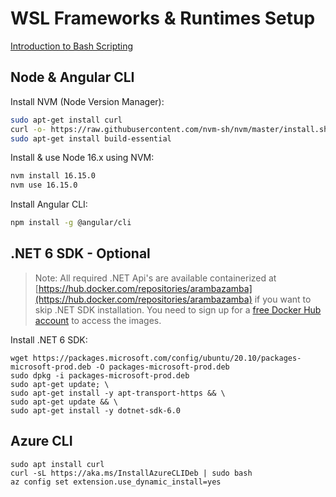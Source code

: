 # WSL Frameworks & Runtimes Setup

[Introduction to Bash Scripting](https://www.taniarascia.com/how-to-create-and-use-bash-scripts/)

## Node & Angular CLI

Install NVM (Node Version Manager):

```bash
sudo apt-get install curl
curl -o- https://raw.githubusercontent.com/nvm-sh/nvm/master/install.sh | bash
sudo apt-get install build-essential
```

Install & use Node 16.x using NVM:

```bash
nvm install 16.15.0
nvm use 16.15.0
```

Install Angular CLI:

```bash
npm install -g @angular/cli
``` 

## .NET 6 SDK - Optional

>Note: All required .NET Api's are available containerized at [https://hub.docker.com/repositories/arambazamba](https://hub.docker.com/repositories/arambazamba) if you want to skip .NET SDK installation. You need to sign up for a [free Docker Hub account](https://hub.docker.com/) to access the images.

Install .NET 6 SDK:

```
wget https://packages.microsoft.com/config/ubuntu/20.10/packages-microsoft-prod.deb -O packages-microsoft-prod.deb
sudo dpkg -i packages-microsoft-prod.deb
sudo apt-get update; \
sudo apt-get install -y apt-transport-https && \
sudo apt-get update && \
sudo apt-get install -y dotnet-sdk-6.0
```

## Azure CLI

```
sudo apt install curl
curl -sL https://aka.ms/InstallAzureCLIDeb | sudo bash
az config set extension.use_dynamic_install=yes
```